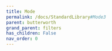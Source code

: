 ```yaml
---
title: Mode
permalink: /docs/StandardLibrary#Mode3
parent: butterworth
grand_parent: filters
has_children: False
nav_order: 0
---
```

